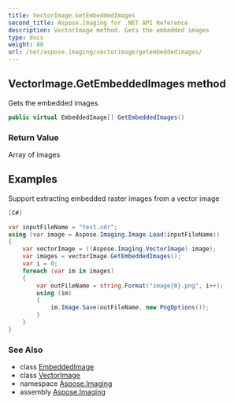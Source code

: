 ```yaml
---
title: VectorImage.GetEmbeddedImages
second_title: Aspose.Imaging for .NET API Reference
description: VectorImage method. Gets the embedded images
type: docs
weight: 80
url: /net/aspose.imaging/vectorimage/getembeddedimages/
---
```

## VectorImage.GetEmbeddedImages method

Gets the embedded images.

```csharp
public virtual EmbeddedImage[] GetEmbeddedImages()
```

### Return Value

Array of images

## Examples

Support extracting embedded raster images from a vector image

```csharp
[C#]

var inputFileName = "test.cdr";
using (var image = Aspose.Imaging.Image.Load(inputFileName))        
{
    var vectorImage = ((Aspose.Imaging.VectorImage) image);
    var images = vectorImage.GetEmbeddedImages();
    var i = 0;
    foreach (var im in images)
    {
        var outFileName = string.Format("image{0}.png", i++);
        using (im)
        {
            im.Image.Save(outFileName, new PngOptions());
        }
    }
}
```

### See Also

* class [EmbeddedImage](../../embeddedimage/)
* class [VectorImage](../)
* namespace [Aspose.Imaging](../../vectorimage/)
* assembly [Aspose.Imaging](../../../)


